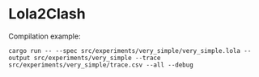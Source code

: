 # Lola2Clash

Compilation example:

`cargo run -- --spec src/experiments/very_simple/very_simple.lola --output src/experiments/very_simple --trace src/experiments/very_simple/trace.csv --all --debug`